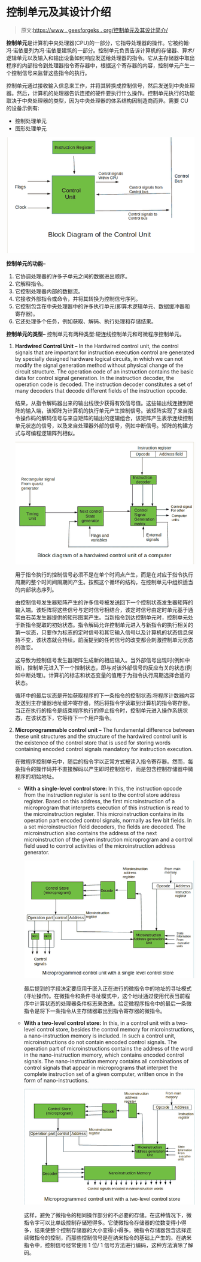 # 控制单元及其设计介绍

> 原文:[https://www . geesforgeks . org/控制单元及其设计简介/](https://www.geeksforgeeks.org/introduction-of-control-unit-and-its-design/)

**控制单元**是计算机中央处理器(CPU)的一部分，它指导处理器的操作。它被约翰·冯·诺依曼列为冯·诺依曼建筑的一部分。控制单元负责告诉计算机的存储器、算术/逻辑单元以及输入和输出设备如何响应发送给处理器的指令。它从主存储器中取出程序的内部指令到处理器指令寄存器中，根据这个寄存器的内容，控制单元产生一个控制信号来监督这些指令的执行。

控制单元通过接收输入信息来工作，并将其转换成控制信号，然后发送到中央处理器。然后，计算机的处理器告诉连接的硬件要执行什么操作。控制单元执行的功能取决于中央处理器的类型，因为中央处理器的体系结构因制造商而异。需要 CU 的设备示例有:

*   控制处理单元
*   图形处理单元

![](img/da01520b95e25a6fccd959edbeda6a1b.png)

**控制单元的功能–**

1.  它协调处理器的许多子单元之间的数据进出顺序。
2.  它解释指令。
3.  它控制处理器内部的数据流。
4.  它接收外部指令或命令，并将其转换为控制信号序列。
5.  它控制包含在中央处理器中的许多执行单元(即算术逻辑单元、数据缓冲器和寄存器)。
6.  它还处理多个任务，例如获取、解码、执行处理和存储结果。

**控制单元的类型–**
控制单元有两种类型:硬连线控制单元和可微程序控制单元。

1.  **Hardwired Control Unit –**
    In the Hardwired control unit, the control signals that are important for instruction execution control are generated by specially designed hardware logical circuits, in which we can not modify the signal generation method without physical change of the circuit structure. The operation code of an instruction contains the basic data for control signal generation. In the instruction decoder, the operation code is decoded. The instruction decoder constitutes a set of many decoders that decode different fields of the instruction opcode.

    结果，从指令解码器出来的输出线很少获得有效信号值。这些输出线连接到矩阵的输入端，该矩阵为计算机的执行单元产生控制信号。该矩阵实现了来自指令操作码的解码信号与来自矩阵的输出的逻辑组合，该矩阵产生表示连续控制单元状态的信号，以及来自处理器外部的信号，例如中断信号。矩阵的构建方式与可编程逻辑阵列相似。

    ![](img/7c6cc7bc42286ebc0d14a2c5af110dc1.png)

    用于指令执行的控制信号必须不是在单个时间点产生，而是在对应于指令执行周期的整个时间间隔期间产生。按照这个循环的结构，在控制单元中组织适当的内部状态序列。

    由控制信号发生器矩阵产生的许多信号被发送回下一个控制状态发生器矩阵的输入端。该矩阵将这些信号与定时信号相结合，该定时信号由定时单元基于通常由石英发生器提供的矩形图案产生。当新指令到达控制单元时，控制单元处于新指令提取的初始状态。指令解码允许控制单元进入与新指令的执行相关的第一状态，只要作为标志的定时信号和其它输入信号以及计算机的状态信息保持不变，该状态就会持续。前面提到的任何信号的改变都会刺激控制单元状态的改变。

    这导致为控制信号发生器矩阵生成新的相应输入。当外部信号出现时(例如中断)，控制单元进入下一个控制状态，即与对该外部信号的反应有关的状态(例如中断处理)。计算机的标志和状态变量的值用于为指令执行周期选择合适的状态。

    循环中的最后状态是开始获取程序的下一条指令的控制状态:将程序计数器内容发送到主存储器地址缓冲寄存器，然后将指令字读取到计算机的指令寄存器。当正在执行的指令是结束程序执行的停止指令时，控制单元进入操作系统状态，在该状态下，它等待下一个用户指令。

2.  **Microprogrammable control unit –**
    The fundamental difference between these unit structures and the structure of the hardwired control unit is the existence of the control store that is used for storing words containing encoded control signals mandatory for instruction execution.

    在微程序控制单元中，随后的指令字以正常方式被读入指令寄存器。然而，每条指令的操作码并不直接解码以产生即时控制信号，而是包含控制存储器中微程序的初始地址。

    *   **With a single-level control store:**
        In this, the instruction opcode from the instruction register is sent to the control store address register. Based on this address, the first microinstruction of a microprogram that interprets execution of this instruction is read to the microinstruction register. This microinstruction contains in its operation part encoded control signals, normally as few bit fields. In a set microinstruction field decoders, the fields are decoded. The microinstruction also contains the address of the next microinstruction of the given instruction microprogram and a control field used to control activities of the microinstruction address generator.

        ![](img/b820ff7d7e602d75f4d02cc27f071dd2.png)

        最后提到的字段决定要应用于嵌入正在进行的微指令中的地址的寻址模式(寻址操作)。在微指令和条件寻址模式中，这个地址通过使用代表当前程序中计算状态的处理器条件标志来改进。给定微程序指令中的最后一条微指令是将下一条指令从主存储器取出到指令寄存器的微指令。

    *   **With a two-level control store:**
        In this, in a control unit with a two-level control store, besides the control memory for microinstructions, a nano-instruction memory is included. In such a control unit, microinstructions do not contain encoded control signals. The operation part of microinstructions contains the address of the word in the nano-instruction memory, which contains encoded control signals. The nano-instruction memory contains all combinations of control signals that appear in microprograms that interpret the complete instruction set of a given computer, written once in the form of nano-instructions.

        ![](img/789a2349e0c4e23089f77df96c18382a.png)

        这样，避免了微指令的相同操作部分的不必要的存储。在这种情况下，微指令字可以比单级控制存储短得多。它使微指令存储器的位数变得小得多，结果使整个控制存储器的大小变得小得多。微指令存储器包含选择连续微指令的控制，而那些控制信号是在纳米指令的基础上产生的。在纳米指令中，控制信号经常使用 1 位/ 1 信号方法进行编码，这种方法消除了解码。
